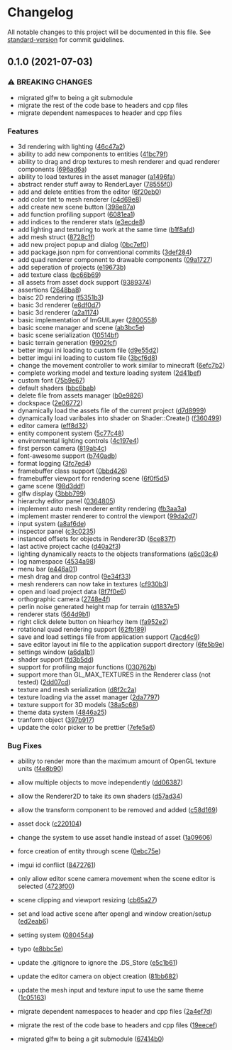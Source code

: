 # Changelog

All notable changes to this project will be documented in this file. See [standard-version](https://github.com/conventional-changelog/standard-version) for commit guidelines.

## 0.1.0 (2021-07-03)


### ⚠ BREAKING CHANGES

* migrated glfw to being a git submodule
* migrate the rest of the code base to headers and cpp files
* migrate dependent namespaces to header and cpp files

### Features

* 3d rendering with lighting ([46c47a2](https://github.com/Nick-Fanelli/HarmonyEngine/commit/46c47a29e627146aa8cf1f07c116300e4814e9ac))
* ability to add new components to entities ([41bc79f](https://github.com/Nick-Fanelli/HarmonyEngine/commit/41bc79fff609db54cef03e24d98dc1b7e59dd208))
* ability to drag and drop textures to mesh renderer and quad renderer components ([696ad6a](https://github.com/Nick-Fanelli/HarmonyEngine/commit/696ad6ae2d0b0048eeb4cdcbbf46851bb9b68945))
* ability to load textures in the asset manager ([a1496fa](https://github.com/Nick-Fanelli/HarmonyEngine/commit/a1496fa588a7c8592cc587941a586b45c1b2179f))
* abstract render stuff away to RenderLayer ([78555f0](https://github.com/Nick-Fanelli/HarmonyEngine/commit/78555f0181ca184eb6516fa437aece65c460e8ae))
* add and delete entities from the editor ([6f20eb0](https://github.com/Nick-Fanelli/HarmonyEngine/commit/6f20eb0be171f191bfe581428225c6c8635aa5e0))
* add color tint to mesh renderer ([c4d69e8](https://github.com/Nick-Fanelli/HarmonyEngine/commit/c4d69e8b6fedfa1de2af0ba641907acf54543035))
* add create new scene button ([398e87a](https://github.com/Nick-Fanelli/HarmonyEngine/commit/398e87a37d55a12cf0b9f87377a566fe421d9dcd))
* add function profiling support ([6081ea1](https://github.com/Nick-Fanelli/HarmonyEngine/commit/6081ea1bd42fb5ccb3ff682e382ae408a88ae5b5))
* add indices to the renderer stats ([e3ecde8](https://github.com/Nick-Fanelli/HarmonyEngine/commit/e3ecde8ac6d36c59ee023e7ca3ac9e00b7c04866))
* add lighting and texturing to work at the same time ([b1f8afd](https://github.com/Nick-Fanelli/HarmonyEngine/commit/b1f8afd932bb8e1ee6e1108c04c6c0eb735612c1))
* add mesh struct ([8728c1f](https://github.com/Nick-Fanelli/HarmonyEngine/commit/8728c1f62982bcb45c3e1c349911fddede30c747))
* add new project popup and dialog ([0bc7ef0](https://github.com/Nick-Fanelli/HarmonyEngine/commit/0bc7ef085a39fe7d1c7bc27af282bcdd166be66a))
* add package.json npm for conventional commits ([3def284](https://github.com/Nick-Fanelli/HarmonyEngine/commit/3def2847d1bc6a3619d1358ef8351d09c688b2b5))
* add quad renderer component to drawable components ([09a1727](https://github.com/Nick-Fanelli/HarmonyEngine/commit/09a1727ef62782fe18f477817dc63d1c2b369fa0))
* add seperation of projects ([e19673b](https://github.com/Nick-Fanelli/HarmonyEngine/commit/e19673b16ad0a28cc960696f12540b76f73bfcc7))
* add texture class ([bc66b69](https://github.com/Nick-Fanelli/HarmonyEngine/commit/bc66b69269e17ea752c6d95fac0ad371e4eec641))
* all assets from asset dock support ([9389374](https://github.com/Nick-Fanelli/HarmonyEngine/commit/9389374f536c2a051fe3df5e851fefcb8c74b691))
* assertions ([2648ba8](https://github.com/Nick-Fanelli/HarmonyEngine/commit/2648ba8ddbae8d8d0e0c7a62b6a6597861299af4))
* baisc 2D rendering ([f5351b3](https://github.com/Nick-Fanelli/HarmonyEngine/commit/f5351b3c5e4605cd13f85e1cb2b7b8a0019c1d6c))
* basic 3d renderer ([e6df0d7](https://github.com/Nick-Fanelli/HarmonyEngine/commit/e6df0d730fa94cc708f9d8f44de5324deb9cfc34))
* basic 3d renderer ([a2a1174](https://github.com/Nick-Fanelli/HarmonyEngine/commit/a2a11740a8d1d47b7c8cf8ff6e89dd41da1de497))
* basic implementation of ImGUILayer ([2800558](https://github.com/Nick-Fanelli/HarmonyEngine/commit/28005589d342291902435ddf2cb758c991508152))
* basic scene manager and scene ([ab3bc5e](https://github.com/Nick-Fanelli/HarmonyEngine/commit/ab3bc5ed3ea6aa800b21aafa663e3ca425719c92))
* basic scene serialization ([10514bf](https://github.com/Nick-Fanelli/HarmonyEngine/commit/10514bf275dab77166f9fb14de487712c19756e4))
* basic terrain generation ([9902fcf](https://github.com/Nick-Fanelli/HarmonyEngine/commit/9902fcf6995da221c65fdc8ecc7bcbbe39949157))
* better imgui ini loading to custom file ([d9e55d2](https://github.com/Nick-Fanelli/HarmonyEngine/commit/d9e55d2f411365602f183b8b5e61e7f121c06a44))
* better imgui ini loading to custom file ([3bcf6d8](https://github.com/Nick-Fanelli/HarmonyEngine/commit/3bcf6d8cb4993d3edce373cb053b454075e4a503))
* change the movement controller to work similar to minecraft ([6efc7b2](https://github.com/Nick-Fanelli/HarmonyEngine/commit/6efc7b2d1adba2d4722f6ede3bf2029135b60bf8))
* complete working model and texture loading system ([2d41bef](https://github.com/Nick-Fanelli/HarmonyEngine/commit/2d41bef8d470bc31994d399e60a512afa662eb66))
* custom font ([75b9e67](https://github.com/Nick-Fanelli/HarmonyEngine/commit/75b9e67efbbb9e5152fec6e8a6e01bad9768824c))
* default shaders ([bbc6bab](https://github.com/Nick-Fanelli/HarmonyEngine/commit/bbc6bab450c6008b0af2f11cdc0306c51bc845d3))
* delete file from assets manager ([b0e9826](https://github.com/Nick-Fanelli/HarmonyEngine/commit/b0e9826becbe92209132f15fa3b23b5aa242ad58))
* dockspace ([2e06772](https://github.com/Nick-Fanelli/HarmonyEngine/commit/2e06772d3cef96e54587384b31c8e8cf0fc36f60))
* dynamically load the assets file of the current project ([d7d8999](https://github.com/Nick-Fanelli/HarmonyEngine/commit/d7d89997f9d3dd91a90805a1af6a0dea18a296a8))
* dynamically load varibales into shader on Shader::Create() ([f360499](https://github.com/Nick-Fanelli/HarmonyEngine/commit/f360499f1f426f3761ef36f8a3d63187e80fcc2d))
* editor camera ([eff8d32](https://github.com/Nick-Fanelli/HarmonyEngine/commit/eff8d322f00d60c616a3b3b0b2405bc33c45dc92))
* entity component system ([5c77c48](https://github.com/Nick-Fanelli/HarmonyEngine/commit/5c77c4862e125f12a8e4e2f4bed559c4de3301d8))
* environmental lighting controls ([4c197e4](https://github.com/Nick-Fanelli/HarmonyEngine/commit/4c197e417fc2f33d93acae3238b5e47acdf1724a))
* first person camera ([819ab4c](https://github.com/Nick-Fanelli/HarmonyEngine/commit/819ab4c9b2b0e0571c311f204e2fdffb36c84ed2))
* font-awesome support ([b740adb](https://github.com/Nick-Fanelli/HarmonyEngine/commit/b740adbd00600965321fb651b907d360ca22ea3f))
* format logging ([3fc7ed4](https://github.com/Nick-Fanelli/HarmonyEngine/commit/3fc7ed4e4a5e7218b73940cbd4acfaedca32ba16))
* framebuffer class support ([0bbd426](https://github.com/Nick-Fanelli/HarmonyEngine/commit/0bbd426fbcc8a63eb41b0d56c99d5b5a10e09b5d))
* framebuffer viewport for rendering scene ([6f0f5d5](https://github.com/Nick-Fanelli/HarmonyEngine/commit/6f0f5d5375545dc74ed00f5ba59d37b31117c0f3))
* game scene ([98d3ddf](https://github.com/Nick-Fanelli/HarmonyEngine/commit/98d3ddf154e5b75b10ce3aba713bd3ce9dc399e6))
* glfw display ([3bbb799](https://github.com/Nick-Fanelli/HarmonyEngine/commit/3bbb799e7d0946eede0b8f8859b0d554baafd276))
* hierarchy editor panel ([0364805](https://github.com/Nick-Fanelli/HarmonyEngine/commit/03648054f4505b731752139e4197726832ffee48))
* implement auto mesh renderer entity rendering ([fb3aa3a](https://github.com/Nick-Fanelli/HarmonyEngine/commit/fb3aa3a6248989862c6df9a1199ca12770b242d4))
* implement master renderer to control the viewport ([99da2d7](https://github.com/Nick-Fanelli/HarmonyEngine/commit/99da2d7136b64313ebe7d688d082c42ae8544f75))
* input system ([a8af6de](https://github.com/Nick-Fanelli/HarmonyEngine/commit/a8af6de448ad9702f26d94bd9c40aa2c937b0afa))
* inspector panel ([c3c0235](https://github.com/Nick-Fanelli/HarmonyEngine/commit/c3c023521e4ebd342d65e489aa3b56d836a34c49))
* instanced offsets for objects in Renderer3D ([6ce837f](https://github.com/Nick-Fanelli/HarmonyEngine/commit/6ce837f76c9bce2a0d8ccc63e4118ca387c54f43))
* last active project cache ([d40a2f3](https://github.com/Nick-Fanelli/HarmonyEngine/commit/d40a2f35dc841d610514d91105a43b89f36363b1))
* lighting dynamically reacts to the objects transformations ([a6c03c4](https://github.com/Nick-Fanelli/HarmonyEngine/commit/a6c03c4256b9576269f1e882ba885a60f7d1a63b))
* log namespace ([4534a98](https://github.com/Nick-Fanelli/HarmonyEngine/commit/4534a989d00515b18c265c0101149dadeefbdf42))
* menu bar ([e446a01](https://github.com/Nick-Fanelli/HarmonyEngine/commit/e446a01614b038a79a9661c762d20ce71b7cc0f5))
* mesh drag and drop control ([9e34f33](https://github.com/Nick-Fanelli/HarmonyEngine/commit/9e34f33793d9316fa2f8f1edfd9f6a8d432b5175))
* mesh renderers can now take in textures ([cf930b3](https://github.com/Nick-Fanelli/HarmonyEngine/commit/cf930b316f5e21cdd5718158a3ed282a25f4c860))
* open and load project data ([8f7f0e6](https://github.com/Nick-Fanelli/HarmonyEngine/commit/8f7f0e626e4523031437112dfb86c7b0b7081caa))
* orthographic camera ([2748e4f](https://github.com/Nick-Fanelli/HarmonyEngine/commit/2748e4f29c7440ff05da2f5a1fd0be0b9f22065b))
* perlin noise generated height map for terrain ([d1837e5](https://github.com/Nick-Fanelli/HarmonyEngine/commit/d1837e5fff954f32854e67fcb07bf6558e045e8c))
* renderer stats ([564d9b1](https://github.com/Nick-Fanelli/HarmonyEngine/commit/564d9b1d82c23258ff754aa7c73f33109b5b006b))
* right click delete button on hiearhcy item ([fa952e2](https://github.com/Nick-Fanelli/HarmonyEngine/commit/fa952e2a00f91f74c84056bf2eef79f552158030))
* rotational quad rendering support ([62fb189](https://github.com/Nick-Fanelli/HarmonyEngine/commit/62fb189d90822b1ef8cae76523252478472c1365))
* save and load settings file from application support ([7acd4c9](https://github.com/Nick-Fanelli/HarmonyEngine/commit/7acd4c9e19f9d9f54a671f0234e2c9ca8644345b))
* save editor layout ini file to the application support directory ([6fe5b9e](https://github.com/Nick-Fanelli/HarmonyEngine/commit/6fe5b9ecc86c06edfea79c229012c5b542f368dd))
* settings window ([a6da1b1](https://github.com/Nick-Fanelli/HarmonyEngine/commit/a6da1b129bb9372b4274c3919df14e1521a5508e))
* shader support ([fd3b5dd](https://github.com/Nick-Fanelli/HarmonyEngine/commit/fd3b5ddcf5fd9acf24b644eab5103a319b2efdbe))
* support for profiling major functions ([030762b](https://github.com/Nick-Fanelli/HarmonyEngine/commit/030762bf580095604be0d03b456eca0624673853))
* support more than GL_MAX_TEXTURES in the Renderer class (not tested) ([2dd07cd](https://github.com/Nick-Fanelli/HarmonyEngine/commit/2dd07cd79c246414821185f5607b09c13e00f4da))
* texture and mesh serialization ([d8f2c2a](https://github.com/Nick-Fanelli/HarmonyEngine/commit/d8f2c2a2188a49590cc20be1fa73b308203174fb))
* texture loading via the asset manager ([2da7797](https://github.com/Nick-Fanelli/HarmonyEngine/commit/2da7797ba3d5c13d2c4fed7c5cdc1d5a9c184c4d))
* texture support for 3D models ([38a5c68](https://github.com/Nick-Fanelli/HarmonyEngine/commit/38a5c6831894831e45a554d1d38aaeb92d2981aa))
* theme data system ([4846a25](https://github.com/Nick-Fanelli/HarmonyEngine/commit/4846a258244605660909a16706d7855e799a4036))
* tranform object ([397b917](https://github.com/Nick-Fanelli/HarmonyEngine/commit/397b917f41ee98261f7b03d013c631ca700ffbfe))
* update the color picker to be prettier ([7efe5a6](https://github.com/Nick-Fanelli/HarmonyEngine/commit/7efe5a640bcecb75828fb5d91dd05243e08aa879))


### Bug Fixes

* ability to render more than the maximum amount of OpenGL texture units ([f4e8b90](https://github.com/Nick-Fanelli/HarmonyEngine/commit/f4e8b908be42e3a8d68ef9f1bf9877491c2848b8))
* allow multiple objects to move independently ([dd06387](https://github.com/Nick-Fanelli/HarmonyEngine/commit/dd06387dc33ad317a77054d8770ddbe3a9fca7e9))
* allow the Renderer2D to take its own shaders ([d57ad34](https://github.com/Nick-Fanelli/HarmonyEngine/commit/d57ad34494487626846cc6746036a26c373fd6d3))
* allow the transform component to be removed and added ([c58d169](https://github.com/Nick-Fanelli/HarmonyEngine/commit/c58d1696b0907b434a2f4f5fc633091e74533ba5))
* asset dock ([c220104](https://github.com/Nick-Fanelli/HarmonyEngine/commit/c22010466e69502a0957f07cb75ab240c244a612))
* change the system to use asset handle instead of asset ([1a09606](https://github.com/Nick-Fanelli/HarmonyEngine/commit/1a09606c9d3a60fa2a9b1604b2c314f6a46f4317))
* force creation of entity through scene ([0ebc75e](https://github.com/Nick-Fanelli/HarmonyEngine/commit/0ebc75ee70360c26abe8163b3c1ae54f865f7891))
* imgui id conflict ([8472761](https://github.com/Nick-Fanelli/HarmonyEngine/commit/8472761e49de479895e11499c5ce8cfdb0aa353a))
* only allow editor scene camera movement when the scene editor is selected ([4723f00](https://github.com/Nick-Fanelli/HarmonyEngine/commit/4723f007063695e72d9addc5362d845c5aee40e1))
* scene clipping and viewport resizing ([cb65a27](https://github.com/Nick-Fanelli/HarmonyEngine/commit/cb65a27c9a8fdb000ff7845c44dfb5982f1ab5ee))
* set and load active scene after opengl and window creation/setup ([ed2eab6](https://github.com/Nick-Fanelli/HarmonyEngine/commit/ed2eab63d81c1b47af46a9d656516667cae0c6a7))
* setting system ([080454a](https://github.com/Nick-Fanelli/HarmonyEngine/commit/080454a82713c0509f11f78992e5e4df31d1feeb))
* typo ([e8bbc5e](https://github.com/Nick-Fanelli/HarmonyEngine/commit/e8bbc5e03682a47cb4d7322e9621bdda38e89338))
* update the .gitignore to ignore the .DS_Store ([e5c1b61](https://github.com/Nick-Fanelli/HarmonyEngine/commit/e5c1b61d87e3b7ccb5b833fcba84efe4cb280664))
* update the editor camera on object creation ([81bb682](https://github.com/Nick-Fanelli/HarmonyEngine/commit/81bb682a7f53920790ccd6f65c5161098feb2236))
* update the mesh input and texture input to use the same theme ([1c05163](https://github.com/Nick-Fanelli/HarmonyEngine/commit/1c0516378009d724043f4c3f79334a049e961858))


* migrate dependent namespaces to header and cpp files ([2a4ef7d](https://github.com/Nick-Fanelli/HarmonyEngine/commit/2a4ef7dcd5fcece000095de0d2c880f2ff8c6f20))
* migrate the rest of the code base to headers and cpp files ([19eecef](https://github.com/Nick-Fanelli/HarmonyEngine/commit/19eecefbfdfed3ca5e05e157e8e77936fd8a9056))
* migrated glfw to being a git submodule ([67414b0](https://github.com/Nick-Fanelli/HarmonyEngine/commit/67414b003d6262fda5de45320d850a628d4c1942))
